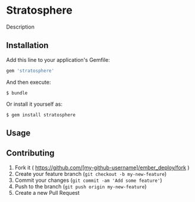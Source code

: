 # Stratosphere

Description

## Installation

Add this line to your application's Gemfile:

```ruby
gem 'stratosphere'
```

And then execute:

    $ bundle

Or install it yourself as:

    $ gem install stratosphere

## Usage

## Contributing

1. Fork it ( https://github.com/[my-github-username]/ember_deploy/fork )
2. Create your feature branch (`git checkout -b my-new-feature`)
3. Commit your changes (`git commit -am 'Add some feature'`)
4. Push to the branch (`git push origin my-new-feature`)
5. Create a new Pull Request